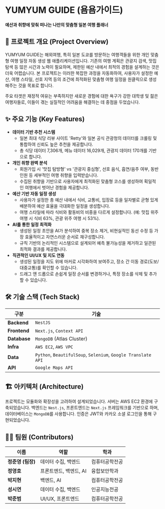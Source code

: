 # YUMYUM GUIDE (욤욤가이드)

**예산과 취향에 맞춰 떠나는 나만의 맞춤형 일본 여행 플래너**

## 📖 프로젝트 개요 (Project Overview)

YUMYUM GUIDE는 해외여행, 특히 일본 도쿄를 방문하는 여행객들을 위한 개인 맞춤형 여행 일정 자동 생성 웹 애플리케이션입니다. 기존의 여행 계획은 관광지 검색, 맛집 탐색 등 많은 시간과 노력이 필요하며, 제한된 예산 내에서 최적의 경험을 설계하는 것은 더욱 어렵습니다. 본 프로젝트는 이러한 복잡한 과정을 자동화하여, 사용자가 설정한 예산, 여행 스타일, 선호 지역 등의 조건에 최적화된 맞춤형 여행 일정을 원클릭으로 생성해주는 것을 목표로 합니다.

주요 타겟은 재정적 여유는 부족하지만 새로운 경험에 대한 욕구가 강한 대학생 및 젊은 여행자들로, 이들이 겪는 실질적인 어려움을 해결하는 데 중점을 두었습니다.

## ✨ 주요 기능 (Key Features)

- **데이터 기반 추천 시스템**
    - 일본 최대 식당 리뷰 사이트 'Retty'와 일본 공식 관광청의 데이터를 크롤링 및 통합하여 신뢰도 높은 추천을 제공합니다.
    - 총 식당 데이터 7,306개, 메뉴 데이터 16,029개, 관광지 데이터 170개를 기반으로 합니다.
- **개인 취향 완벽 분석**
    - 회원가입 시 '맛집 탐방형' vs '관광지 중심형', 선호 음식, 흡연/음주 여부, 동반 인원 등 세부적인 여행 취향을 입력받습니다.
    - 수집된 취향을 기반으로 사용자에게 최적화된 맞춤형 코스를 생성하여 획일적인 여행에서 벗어난 경험을 제공합니다.
- **예산 기반 자동 일정 생성**
    - 사용자가 설정한 총 예산 내에서 식비, 교통비, 입장료 등을 일자별로 균형 있게 배분하여 예산 효율을 극대화한 일정을 생성합니다.
    - 여행 스타일에 따라 식비와 활동비의 비중을 다르게 설정합니다. (예: 맛집 위주 여행 시 식비 63%, 관광 위주 여행 시 53%).
- **AI를 통한 일정 최적화**
    - 생성된 일정 초안을 AI가 분석하여 중복 장소 제거, 비현실적인 동선 수정 등 가장 효율적이고 자연스러운 순서로 재구성합니다.
    - 규칙 기반의 논리적인 시스템으로 설계되어 예측 불가능성을 제거하고 일관된 최적화 결과를 제공합니다.
- **직관적인 UI/UX 및 지도 연동**
    - 생성된 일정을 지도 위에 마커로 시각화하여 보여주고, 장소 간 이동 경로(도보/대중교통)를 확인할 수 있습니다.
    - 드래그 앤 드롭으로 손쉽게 일정 순서를 변경하거나, 특정 장소를 삭제 및 추가할 수 있습니다.

## 🛠️ 기술 스택 (Tech Stack)

| 구분 | 기술 |
| --- | --- |
| **Backend** | `NestJS` |
| **Frontend** | `Next.js`, `Context API` |
| **Database** | `MongoDB` (Atlas Cluster) |
| **Infra** | `AWS EC2`, `AWS VPC`  |
| **Data** | `Python`, `BeautifulSoup`, `Selenium`, `Google Translate API` |
| **API** | `Google Maps API` |

## 🏗️ 아키텍처 (Architecture)

프로젝트는 모듈화와 확장성을 고려하여 설계되었습니다. 서버는 AWS EC2 환경에 구축되었습니다. 백엔드는 `Nest.js`, 프론트엔드는 `Next.js` 프레임워크를 기반으로 하며, 데이터베이스는 `MongoDB`를 사용합니다. 인증은 JWT와 카카오 소셜 로그인을 통해 구현되었습니다.

## 🧑‍💻 팀원 (Contributors)

| 이름 | 역할 | 학과 |
| --- | --- | --- |
| **정준영 (팀장)** | 데이터 수집, 백엔드 | 컴퓨터공학전공 |
| **정영호** | 프론트엔드, 백엔드, AI | 융합보안학과 |
| **박지현** | 백엔드, AI | 컴퓨터공학전공 |
| **성시연** | 데이터 수집, 백엔드 | 인공지능전공 |
| **박준범** | UI/UX, 프론트엔드 | 컴퓨터공학전공 |
